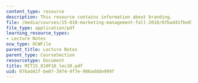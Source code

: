 ```yaml
---
content_type: resource
description: This resource contains information about branding.
file: /media/courses/15-810-marketing-management-fall-2010/07bad41fbe0739749f7e986addde999f_MIT15_810F10_lec10.pdf
file_type: application/pdf
learning_resource_types:
- Lecture Notes
ocw_type: OCWFile
parent_title: Lecture Notes
parent_type: CourseSection
resourcetype: Document
title: MIT15_810F10_lec10.pdf
uid: 07bad41f-be07-3974-9f7e-986addde999f
---
```

